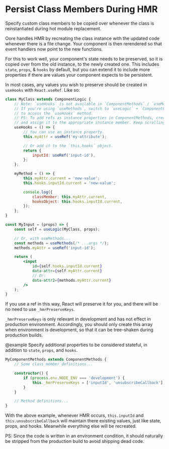 # Persist Class Members During HMR
Specify custom class members to be copied over whenever the class is
reinstantiated during hot module replacement.

Oore handles HMR by recreating the class instance
with the updated code whenever there is a file change.
Your component is then rerendered so that event handlers
now point to the new functions.

For this to work well, your component's state needs to be preserved,
so it is copied over from the old instance, to the newly created one.
This includes `state`, `props`, & `hooks` by default, but you can
extend it to include more properties if there are values your component expects
to be persistent.

In most cases, any values you wish to preserve should be created in `useHooks` with `React.useRef`.
Like so: 
```jsx
class MyClass extends ComponentLogic {
	// Note: `useHooks` is not available in `ComponentMethods` / `useMethods`.
	// If you're using `useMethods`, switch to `useLogic` + `ComponentLogic`
	// to access the `useHooks` method.
	// PS: To add refs as instance properties in ComponentMethods, create the ref in the function component's body
	// and assign it to the appropriate instance member. Keep scrolling for an example.
	useHooks = () => {
		// You can use an instance property.
		this.myAttr = useRef('my-attribute');

		// Or add it to the `this.hooks` object.
		return {
			inputId: useRef('input-id'),
		};
	};

	myMethod = () => {
		this.myAttr.current = 'new-value';
		this.hooks.inputId.current = 'new-value';

		console.log({
			classMember: this.myAttr.current,
			hooksObject: this.hooks.inputId.current,
		});
	};
}

const MyInput = (props) => {
	const self = useLogic(MyClass, props);

	// Or, with useMethods...
	const methods = useMethods(/* ...args */);
	methods.myAttr = useRef('input-id');

	return (
		<input
			id={self.hooks.inputId.current}
			data-attr={self.myAttr.current}
			// Or:
			data-attr2={methods.myAttr.current}
		/>
	);
}
```

If you use a ref in this way, React will preserve it for you, and there will be no need
to use `_hmrPreserveKeys`.

`_hmrPreserveKeys` is only relevant in development and has not effect in production environment.
Accordingly, you should only create this array when environment is development, so
that it can be tree-shaken during production builds.

@example <caption>Specify additional properties to be considered stateful, in addition to `state`, `props`, and `hooks`.</caption>
```ts
MyComponentMethods extends ComponentMethods {
	// Some class member definitions...

	constructor() {
		if (process.env.NODE_ENV === 'development') {
			this._hmrPreserveKeys = ['inputId', 'unsubscribeCallback'];
		}
	}

	// Method definitions...
}
```

With the above example, whenever HMR occurs, `this.inputId` and `this.unsubscribeCallback`
will maintain there existing values, just like state, props, and hooks.
Meanwhile everything else will be recreated.

PS: Since the code is written in an environment condition, it should naturally be stripped from the
production build to avoid shipping dead code.
